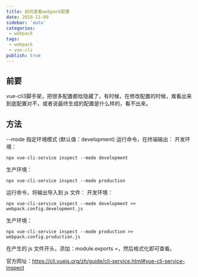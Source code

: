 ```yaml
---
title: 如何查看webpack配置
date: 2018-11-09
sidebar: 'auto'
categories:
 - webpack
tags:
 - webpack
 - vue-cli
publish: true
---
```


## 前要

vue-cli3脚手架，把很多配置都给隐藏了，有时候，在修改配置的时候，难看出来到底配置对不，或者说最终生成的配置是什么样的，看不出来。

## 方法

--mode 指定环境模式 (默认值：development)
运行命令，在终端输出：
开发环境：
```
npx vue-cli-service inspect --mode development
```
生产环境：
```
npx vue-cli-service inspect --mode production
```
运行命令，将输出导入到 js 文件：
开发环境：
```
npx vue-cli-service inspect --mode development >> webpack.config.development.js
```
生产环境：
```
npx vue-cli-service inspect --mode production >> webpack.config.production.js
```
在产生的 js 文件开头，添加：module.exports =，然后格式化即可查看。

官方网址：https://cli.vuejs.org/zh/guide/cli-service.html#vue-cli-service-inspect